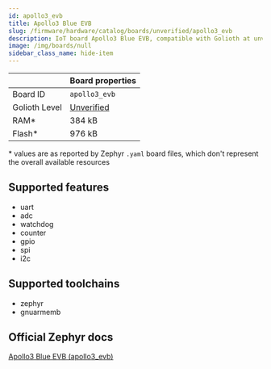 ```yaml
---
id: apollo3_evb
title: Apollo3 Blue EVB
slug: /firmware/hardware/catalog/boards/unverified/apollo3_evb
description: IoT board Apollo3 Blue EVB, compatible with Golioth at unverified level.
image: /img/boards/null
sidebar_class_name: hide-item
---
```


[//]: # (This is an auto-generated file, do not edit! Changes to it will be lost upon re-generation)



|                | Board properties     |
| -------------  | -------------------- |
| Board ID       | `apollo3_evb` |
| Golioth Level  | [Unverified](/firmware/hardware#unverified-boards) |
| RAM*           | 384 kB |
| Flash*         | 976 kB |

\* values are as reported by Zephyr `.yaml` board files, which don't represent the overall available resources



## Supported features

* uart
* adc
* watchdog
* counter
* gpio
* spi
* i2c

## Supported toolchains

* zephyr
* gnuarmemb

## Official Zephyr docs

[Apollo3 Blue EVB (apollo3_evb)](https://docs.zephyrproject.org/latest/boards/ambiq/apollo3_evb/doc/index.html)
